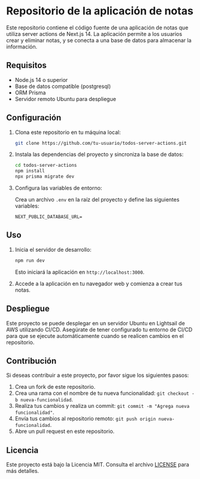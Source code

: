 # Repositorio de la aplicación de notas

Este repositorio contiene el código fuente de una aplicación de notas que utiliza server actions de Next.js 14. La aplicación permite a los usuarios crear y eliminar notas, y se conecta a una base de datos para almacenar la información.

## Requisitos

- Node.js 14 o superior
- Base de datos compatible (postgresql) 
- ORM Prisma
- Servidor remoto Ubuntu para despliegue

## Configuración

1. Clona este repositorio en tu máquina local:

    ```bash
    git clone https://github.com/tu-usuario/todos-server-actions.git
    ```

2. Instala las dependencias del proyecto y sincroniza la base de datos:

    ```bash
    cd todos-server-actions
    npm install
    npx prisma migrate dev
    

    ```

3. Configura las variables de entorno:

    Crea un archivo `.env` en la raíz del proyecto y define las siguientes variables:

    ```plaintext
    NEXT_PUBLIC_DATABASE_URL=
    ```

## Uso

1. Inicia el servidor de desarrollo:

    ```bash
    npm run dev
    ```

    Esto iniciará la aplicación en `http://localhost:3000`.

2. Accede a la aplicación en tu navegador web y comienza a crear tus notas.

## Despliegue

Este proyecto se puede desplegar en un servidor Ubuntu en Lightsail de AWS utilizando CI/CD. Asegúrate de tener configurado tu entorno de CI/CD para que se ejecute automáticamente cuando se realicen cambios en el repositorio.

## Contribución

Si deseas contribuir a este proyecto, por favor sigue los siguientes pasos:

1. Crea un fork de este repositorio.
2. Crea una rama con el nombre de tu nueva funcionalidad: `git checkout -b nueva-funcionalidad`.
3. Realiza tus cambios y realiza un commit: `git commit -m "Agrega nueva funcionalidad"`.
4. Envía tus cambios al repositorio remoto: `git push origin nueva-funcionalidad`.
5. Abre un pull request en este repositorio.

## Licencia

Este proyecto está bajo la Licencia MIT. Consulta el archivo [LICENSE](./LICENSE) para más detalles.